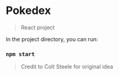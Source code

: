 # Pokedex
> React project

In the project directory, you can run:
### `npm start`

> Credit to Colt Steele for original idea

